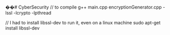 ��#   C y b e r S e c u r i t y  
// to compile
g++ main.cpp encryptionGenerator.cpp -lssl -lcrypto -lpthread

// I had to install libssl-dev to run it, even on a linux machine
sudo apt-get install libssl-dev

 
